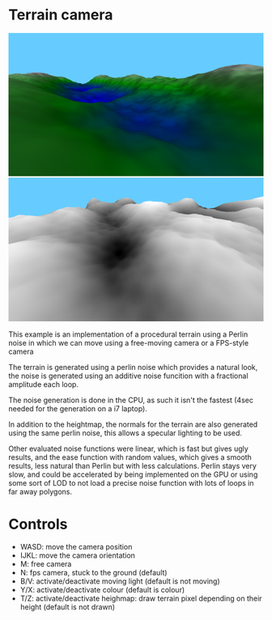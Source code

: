 # Terrain camera

![screenshot1](../screenshots/terrain_camera_1.png) ![screenshot2](../screenshots/terrain_camera_2.png)

This example is an implementation of a procedural terrain using a Perlin noise in which we can move using a free-moving camera or a FPS-style camera

The terrain is generated using a perlin noise which provides a natural look, the noise is generated using an additive noise funcition with a fractional
amplitude each loop.

The noise generation is done in the CPU, as such it isn't the fastest (4sec needed for the generation on a i7 laptop).

In addition to the heightmap, the normals for the terrain are also generated using the same perlin noise, this allows a specular lighting to be used.

Other evaluated noise functions were linear, which is fast but gives ugly results, and the ease function with random values, which gives a smooth results, less natural than Perlin but with less calculations. Perlin stays very slow, and could be accelerated by being implemented on the GPU or using some sort of LOD to not load a precise noise function with lots of loops in far away polygons.

# Controls

- WASD: move the camera position
- IJKL: move the camera orientation
- M: free camera
- N: fps camera, stuck to the ground (default)
- B/V: activate/deactivate moving light (default is not moving)
- Y/X: activate/deactivate colour (default is colour)
- T/Z: activate/deactivate heighmap: draw terrain pixel depending on their height (default is not drawn)
